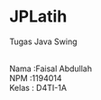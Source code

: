 # JPLatih
Tugas Java Swing </br></br>

Nama  :Faisal Abdullah <br/>
NPM   :1194014<br/>
Kelas : D4TI-1A
